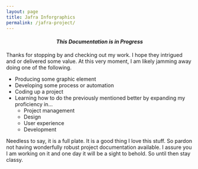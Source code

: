```yaml
---
layout: page
title: Jafra Inforgraphics
permalink: /jafra-project/
---
```


####  *<center>This Documentation is in Progress</center>*

<div class="row">
<div class="col s12 m8 l8 text-body-lg ">Thanks for stopping by and checking out my work. I hope they intrigued and or delivered some value. At this very moment, I am likely jamming away doing one of the following.

<ul class="browser-default">
  <li>Producing some graphic element</li>
  <li>Developing some process or automation</li>
  <li>Coding up a project</li>
  <li>Learning how to do the previously mentioned better by expanding my proficiency in...
  <ul class="browser-default">
    <li>Project management</li>
    <li>Design</li>
    <li>User experience</li>
    <li>Development</li>
  </ul>
  </li>
</ul>

Needless to say, it is a full plate. It is a good thing I love this stuff. So pardon not having wonderfully robust project documentation available. I assure you I am working on it and one day it will be a sight to behold. So until then stay classy.</div>
</div>
